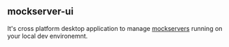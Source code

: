 ## mockserver-ui
It's cross platform desktop application to manage [mockservers](http://www.mock-server.com/) running on your local dev environemnt.

